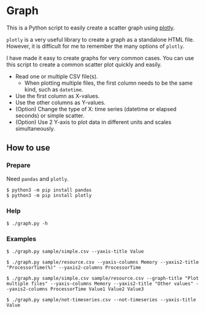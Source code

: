 # Graph

This is a Python script to easily create a scatter graph using [plotly](https://plotly.com/python/).

`plotly` is a very useful library to create a graph as a standalone HTML file.
However, it is difficult for me to remember the many options of `plotly`.

I have made it easy to create graphs for very common cases.
You can use this script to create a common scatter plot quickly and easily.

* Read one or multiple CSV file(s).
  * When plotting multiple files, the first column needs to be the same kind, such as `datetime`.
* Use the first column as X-values.
* Use the other columns as Y-values.
* (Option) Change the type of X: time series (datetime or elapsed seconds) or simple scatter.
* (Option) Use 2 Y-axis to plot data in different units and scales simultaneously.

## How to use

### Prepare

Need `pandas` and `plotly`.

```console
$ python3 -m pip install pandas
$ python3 -m pip install plotly
```

### Help

```console
$ ./graph.py -h
```

### Examples

```console
$ ./graph.py sample/simple.csv --yaxis-title Value
```

```console
$ ./graph.py sample/resource.csv --yaxis-columns Memory --yaxis2-title "ProcessorTime(%)" --yaxis2-columns ProcessorTime
```

```console
$ ./graph.py sample/simple.csv sample/resource.csv --graph-title "Plot multiple files" --yaxis-columns Memory --yaxis2-title "Other values" --yaxis2-columns ProcessorTime Value1 Value2 Value3
```

```console
$ ./graph.py sample/not-timeseries.csv --not-timeseries --yaxis-title Value
```
